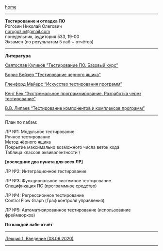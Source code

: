 [home](https://github.com/dKosarevsky/iu7/blob/master/2020_2021_3sem.md)
____________________________________
**Тестирование и отладка ПО** \
Рогозин Николай Олегович \
norogozin@gmail.com \
понедельник, аудитория 533, 19-00 \
Экзамен (по результатам 5 лаб + отчëтов)
____________________________________
**Литература**

[Святослав Куликов "Тестирование ПО. Базовый курс"](https://t.me/progbook/532)

[Борис Бейзер "Тестирование черного ящика"](https://t.me/progbook/529)

[Гленфорд Майерс “Искусство тестирования программ”](https://t.me/progbook/530)

[Кент Бек “Экстремальное программирование. Разработка через тестирование”](https://t.me/progbook/353)

[В.В. Липаев “Тестирование компонентов и комплексов программ”](https://www.ispras.ru/lipaev/books/Testing%20of%20components%20and%20systems%20software.pdf)
____________________________________
План по лабам:

ЛР №1:
Модульное тестирование \
Ручное тестирование \
Метод чёрного ящика \
Покрытие максимально возможного числа веток кода \
Таблица классов эквивалентности \

**[последние два пункта для всех ЛР]**

ЛР №2:
Интеграционное тестирование

ЛР №3:
Функциональное системное тестирование \
Спецификация ПС (программное средство)

ЛР №4:
Регрессионное тестирование \
Control Flow Graph (Граф контроля управления)

ЛР №5:
Автоматизированное тестирование (использование фреймворков)

**По каждой лабе отчёт**

____________________________________

[Лекция 1. Введение (08.09.2020)](https://drive.google.com/file/d/1-pMKyrxKTTLofEffDx6PoXvwXECZby1N/view?usp=sharing)
____________________________________
